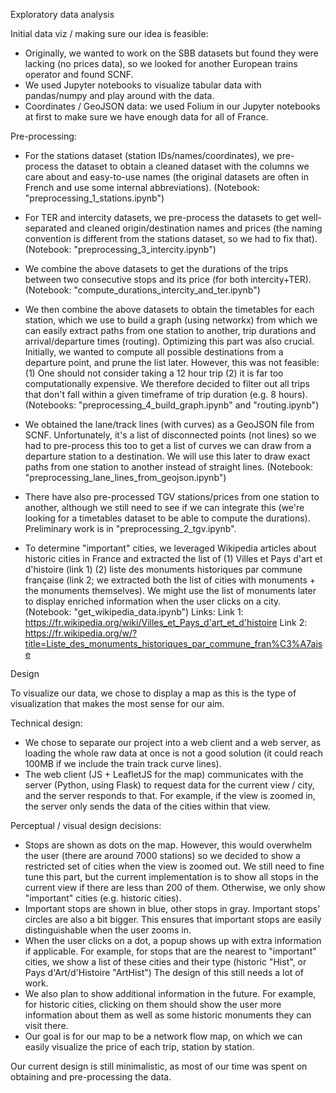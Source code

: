 Exploratory data analysis


Initial data viz / making sure our idea is feasible:

- Originally, we wanted to work on the SBB datasets but found they were lacking (no prices data), so we looked for another European trains operator and found SCNF.
- We used Jupyter notebooks to visualize tabular data with pandas/numpy and play around with the data.
- Coordinates / GeoJSON data: we used Folium in our Jupyter notebooks at first to make sure we have enough data for all of France.

Pre-processing:

- For the stations dataset (station IDs/names/coordinates), we pre-process the dataset to obtain a cleaned dataset with the columns  we care about and easy-to-use names (the original datasets are often in French and use some internal abbreviations). (Notebook: "preprocessing_1_stations.ipynb")
- For TER and intercity datasets, we pre-process the datasets to get well-separated and cleaned origin/destination names and prices (the naming convention is different from the stations dataset, so we had to fix that). (Notebook: "preprocessing_3_intercity.ipynb")
- We combine the above datasets to get the durations of the trips between two consecutive stops and its price (for both intercity+TER). (Notebook: "compute_durations_intercity_and_ter.ipynb")
- We then combine the above datasets to obtain the timetables for each station, which we use to build a graph (using networkx) from which we can easily extract paths from one station to another, trip durations and arrival/departure times (routing). Optimizing this part was also crucial.  Initially, we wanted to compute all possible destinations from a departure point, and prune the list later. However, this was not feasible: (1) One should not consider taking a 12 hour trip (2) it is far too computationally expensive.  We therefore decided to filter out all trips that don't fall within a given timeframe of trip duration (e.g. 8 hours).  (Notebooks: "preprocessing_4_build_graph.ipynb" and "routing.ipynb")
- We obtained the lane/track lines (with curves) as a GeoJSON file from SCNF.  Unfortunately, it's a list of disconnected points (not lines) so we had to pre-process this too to get a list of curves we can draw from a departure station to a destination. We will use this later to draw exact paths from one station to another instead of straight lines.  (Notebook: "preprocessing_lane_lines_from_geojson.ipynb")
- There have also pre-processed TGV stations/prices from one station to another, although we still need to see if we can integrate this (we're looking for a timetables dataset to be able to compute the durations).  Preliminary work is in "preprocessing_2_tgv.ipynb".

- To determine "important" cities, we leveraged Wikipedia articles about historic cities in France and extracted the list of (1) Villes et Pays d'art et d'histoire (link 1) (2) liste des monuments historiques par commune française (link 2; we extracted both the list of cities with monuments + the monuments themselves).  We might use the list of monuments later to display enriched information when the user clicks on a city. (Notebook: "get_wikipedia_data.ipynb")
Links:
Link 1: <https://fr.wikipedia.org/wiki/Villes_et_Pays_d'art_et_d'histoire>
Link 2: <https://fr.wikipedia.org/w/?title=Liste_des_monuments_historiques_par_commune_fran%C3%A7aise>

Design

To visualize our data, we chose to display a map as this is the type of visualization that makes the most sense for our aim.

Technical design:
- We chose to separate our project into a web client and a web server, as loading the whole raw data at once is not a good solution (it could reach 100MB if we include the train track curve lines).
- The web client (JS + LeafletJS for the map) communicates with the server (Python, using Flask) to request data for the current view / city, and the server responds to that. For example, if the view is zoomed in, the server only sends the data of the cities within that view.

Perceptual / visual design decisions:

- Stops are shown as dots on the map. However, this would overwhelm the user (there are around 7000 stations) so we decided to show a restricted set of cities when the view is zoomed out. We still need to fine tune this part, but the current implementation is to show all stops in the current view if there are less than 200 of them. Otherwise, we only show "important" cities (e.g.  historic cities).
- Important stops are shown in blue, other stops in gray. Important stops' circles are also a bit bigger. This ensures that important stops are easily distinguishable when the user zooms in.
- When the user clicks on a dot, a popup shows up with extra information if applicable. For example, for stops that are the nearest to "important" cities, we show a list of these cities and their type (historic "Hist", or Pays d'Art/d'Histoire "ArtHist") The design of this still needs a lot of work.
- We also plan to show additional information in the future. For example, for historic cities, clicking on them should show the user more information about them as well as some historic monuments they can visit there.
- Our goal is for our map to be a network flow map, on which we can easily visualize the price of each trip, station by station.

Our current design is still minimalistic, as most of our time was spent on obtaining and pre-processing the data.
